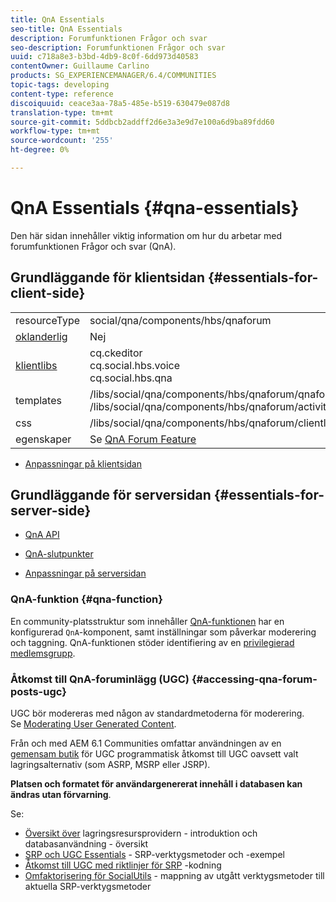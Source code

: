 ```yaml
---
title: QnA Essentials
seo-title: QnA Essentials
description: Forumfunktionen Frågor och svar
seo-description: Forumfunktionen Frågor och svar
uuid: c718a8e3-b3bd-4db9-8c0f-6dd973d40583
contentOwner: Guillaume Carlino
products: SG_EXPERIENCEMANAGER/6.4/COMMUNITIES
topic-tags: developing
content-type: reference
discoiquuid: ceace3aa-78a5-485e-b519-630479e087d8
translation-type: tm+mt
source-git-commit: 5ddbcb2addff2d6e3a3e9d7e100a6d9ba89fdd60
workflow-type: tm+mt
source-wordcount: '255'
ht-degree: 0%

---
```



# QnA Essentials {#qna-essentials}

Den här sidan innehåller viktig information om hur du arbetar med forumfunktionen Frågor och svar (QnA).

## Grundläggande för klientsidan {#essentials-for-client-side}

<table> 
 <tbody>
  <tr>
   <td> resourceType</td> 
   <td>social/qna/components/hbs/qnaforum</td> 
  </tr>
  <tr>
   <td> <a href="scf.md#add-or-include-a-communities-component">oklanderlig</a></td> 
   <td>Nej</td> 
  </tr>
  <tr>
   <td> <a href="clientlibs.md">klientlibs</a></td> 
   <td>cq.ckeditor<br /> cq.social.hbs.voice<br /> cq.social.hbs.qna</td> 
  </tr>
  <tr>
   <td> templates</td> 
   <td> /libs/social/qna/components/hbs/qnaforum/qnaforum.hbs<br /> /libs/social/qna/components/hbs/qnaforum/activity-title.hbs</td> 
  </tr>
  <tr>
   <td> css</td> 
   <td> /libs/social/qna/components/hbs/qnaforum/clientlibs/qnaforum.css</td> 
  </tr>
  <tr>
   <td> egenskaper</td> 
   <td>Se <a href="working-with-qna.md">QnA Forum Feature</a></td> 
  </tr>
 </tbody>
</table>

* [Anpassningar på klientsidan](client-customize.md)

## Grundläggande för serversidan {#essentials-for-server-side}

* [QnA API](https://helpx.adobe.com/experience-manager/6-4/sites/developing/using/reference-materials/javadoc/com/adobe/cq/social/qna/client/api/package-summary.html)

* [QnA-slutpunkter](https://helpx.adobe.com/experience-manager/6-4/sites/developing/using/reference-materials/javadoc/com/adobe/cq/social/qna/client/endpoints/package-summary.html)

* [Anpassningar på serversidan](server-customize.md)

### QnA-funktion {#qna-function}

En community-platsstruktur som innehåller [QnA-funktionen](functions.md#qna-function) har en konfigurerad `QnA`-komponent, samt inställningar som påverkar moderering och taggning. QnA-funktionen stöder identifiering av en [privilegierad medlemsgrupp](users.md#privileged-members-group).

### Åtkomst till QnA-foruminlägg (UGC) {#accessing-qna-forum-posts-ugc}

UGC bör modereras med någon av standardmetoderna för moderering.\
Se [Moderating User Generated Content](moderate-ugc.md).

Från och med AEM 6.1 Communities omfattar användningen av en [gemensam butik](working-with-srp.md) för UGC programmatisk åtkomst till UGC oavsett valt lagringsalternativ (som ASRP, MSRP eller JSRP).

**Platsen och formatet för användargenererat innehåll i databasen kan ändras utan förvarning**.

Se:

* [Översikt över](srp.md)  lagringsresursprovidern - introduktion och databasanvändning - översikt
* [SRP och UGC Essentials](srp-and-ugc.md) - SRP-verktygsmetoder och -exempel
* [Åtkomst till UGC med riktlinjer för SRP](accessing-ugc-with-srp.md) -kodning
* [Omfaktorisering för SocialUtils](socialutils.md) - mappning av utgått verktygsmetoder till aktuella SRP-verktygsmetoder

